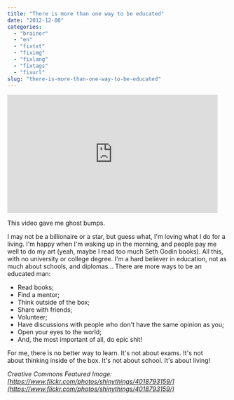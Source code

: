 ```yaml
---
title: "There is more than one way to be educated"
date: "2012-12-08"
categories: 
  - "brainer"
  - "en"
  - "fixtxt"
  - "fiximg"
  - "fixlang"
  - "fixtags"
  - "fixurl"
slug: "there-is-more-than-one-way-to-be-educated"
---
```


<iframe width="480" height="270" src="https://www.youtube.com/embed/y_ZmM7zPLyI?feature=oembed" frameborder="0" allowfullscreen></iframe>

This video gave me ghost bumps.

I may not be a billionaire or a star, but guess what, I'm loving what I do for a living. I'm happy when I'm waking up in the morning, and people pay me well to do my art (yeah, maybe I read too much Seth Godin books). All this, with no university or college degree. I'm a hard believer in education, not as much about schools, and diplomas... There are more ways to be an educated man:

- Read books;
- Find a mentor;
- Think outside of the box;
- Share with friends;
- Volunteer;
- Have discussions with people who don't have the same opinion as you;
- Open your eyes to the world;
- And, the most important of all, do epic shit!

For me, there is no better way to learn. It's not about exams. It's not about thinking inside of the box. It's not about school. It's about living!

_Creative Commons Featured Image: [https://www.flickr.com/photos/shinythings/4018793159/](https://www.flickr.com/photos/shinythings/4018793159/)_
